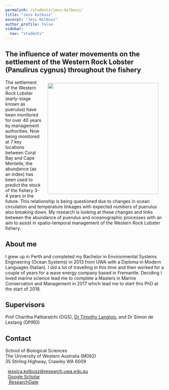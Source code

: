 ```yaml
---
permalink: /students/jess-kolbusz/
title: "Jess Kolbusz"
excerpt: "Jess Kolbusz"
author_profile: false
sidebar:
  nav: "students"
---
```

## The influence of water movements on the settlement of the Western Rock Lobster (Panulirus cygnus) throughout the fishery 
<img class="philprofile" src='/images/Jess_WS.jpg' align='right' width="350" hspace="20" vspace="10">
The settlement of the Western Rock Lobster (early-stage known as puerulus) have been monitored for over 40 years by management authorities. Now being monitored at 7 key locations between Coral Bay and Cape Mentelle, the abundance (as an index) has been used to predict the stock of the fishery 3-4 years in the future. This relationship is being questioned due to changes in ocean circulation and temperature linkages with expected numbers of puerulus also breaking down. My research is looking at these changes and links between the abundance of puerulus and oceanographic processes with an aim to assist in spatio-temporal management of the Western Rock Lobster fishery.

## About me
I grew up in Perth and completed my Bachelor in Environmental Systems Engineering (Ocean Systems) in 2013 from UWA with a Diploma in Modern Languages (Italian). I did a lot of travelling in this time and then worked for a couple of years for a wave energy company based in Fremantle. Deciding I loved marine science lead me to complete a Masters in Marine Conservation and Management in 2017 which lead me to start this PhD at the start of 2018.

## Supervisors
Prof Charitha Pattiaratchi (OGS), [Dr Timothy Langlois](https://uwamegfisheries.github.io/researchers/tim-langlois/), and Dr Simon de Lestang (DPIRD)


## Contact
<p class="address"><i class="far fa-building"></i> School of Biological Sciences<br>
The University of Western Australia (M092)<br>
35 Stirling Highway, Crawley WA 6009</p>

<p class="phoneemail"><i class="far fa-envelope-open"></i>&nbsp;&nbsp;<a href="mailto:jessica.kolbusz@research.uwa.edu.au">jessica.kolbusz@research.uwa.edu.au</a><br>
<i class="fas fa-graduation-cap"></i>&nbsp;&nbsp;<a href="https://scholar.google.com.au/citations?user=Vw3_A1YAAAAJ&hl=en">Google Scholar</a><br>
<i class="fab fa-researchgate"></i>&nbsp;&nbsp;<a href="https://www.researchgate.net/profile/Jessica_Kolbusz"> ResearchGate</a><br>
